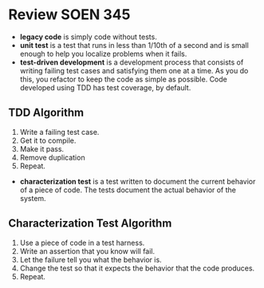 # Review SOEN 345

- __legacy code__ is simply code without tests.
- __unit test__ is a test that runs in less than 1/10th of a second and is small enough to help you localize problems when it fails.
- __test-driven development__ is a development process that consists of writing failing test cases and satisfying them one at a time. As you do this, you refactor to keep the code as simple as possible. Code developed using TDD has test coverage, by default.
## TDD Algorithm
1. Write a failing test case.
2. Get it to compile.
3. Make it pass.
4. Remove duplication
5. Repeat.
- __characterization test__ is a test written to document the current behavior of a piece of code. The tests document the actual behavior of the system.
## Characterization Test Algorithm
1. Use a piece of code in a test harness.
2. Write an assertion that you know will fail.
3. Let the failure tell you what the behavior is.
4. Change the test so that it expects the behavior that the code produces.
5. Repeat.

